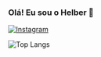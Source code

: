  ### Olá! Eu sou o Helber 👋

 [![Instagram](https://img.shields.io/badge/Instagram-E4405F?style=for-the-badge&logo=instagram&logoColor=white)](https://www.instagram.com/0helber/)

![Top Langs](https://github-readme-stats.vercel.app/api/top-langs/?username=helberedu&layout=compact)
